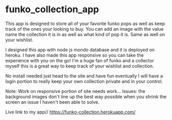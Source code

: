 # funko_collection_app
This app is designed to store all of your favorite funko pops as well as  keep track of the ones your  looking to buy. You can add an image with the value name the collection it is in as well as what kind of pop it is. Same as well on your wishlist.

I designed this app with node js mondo database and  it  is deployed on heroku. I have also made this app responsive so you can take the experience with you on the go! I'm a huge fan of funko and a collector myself this is a great way to keep track of your wishlist and collection.

No install needed just head to the site and have fun eventually I will have a login portion to really keep your own collection private and in your control.

Note: Work on responsive portion of site needs work...
Issues: the background images don't line up the best way possible when you shrink the screen an issue I haven't been able to solve.


Live link to my app//
https://funko-collection.herokuapp.com/
